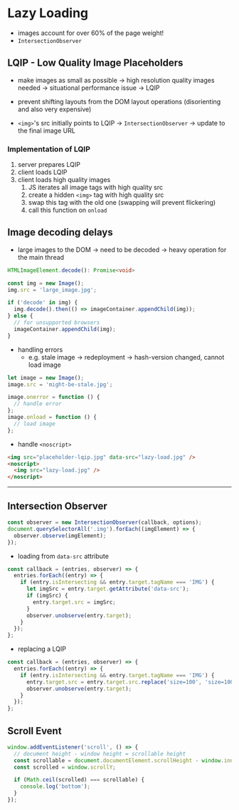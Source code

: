 # Lazy Loading

- images account for over 60% of the page weight!
- `IntersectionObserver`

## LQIP - Low Quality Image Placeholders

- make images as small as possible &rarr; high resolution quality images needed &rarr; situational performance issue &rarr; LQIP

- prevent shifting layouts from the DOM layout operations (disorienting and also very expensive)

- `<img>`'s src initially points to LQIP &rarr; `IntersectionObserver` &rarr; update to the final image URL

### Implementation of LQIP

1. server prepares LQIP
2. client loads LQIP
3. client loads high quality images
   1. JS iterates all image tags with high quality src
   2. create a hidden `<img>` tag with high quality src
   3. swap this tag with the old one (swapping will prevent flickering)
   4. call this function on `onload`

## Image decoding delays

- large images to the DOM &rarr; need to be decoded &rarr; heavy operation for the main thread

```ts
HTMLImageElement.decode(): Promise<void>
```

```js
const img = new Image();
img.src = 'large_image.jpg';

if ('decode' in img) {
  img.decode().then(() => imageContainer.appendChild(img));
} else {
  // for unsupported browsers
  imageContainer.appendChild(img);
}
```

- handling errors
  - e.g. stale image &rarr; redeployment &rarr; hash-version changed, cannot load image

```js
let image = new Image();
image.src = 'might-be-stale.jpg';

image.onerror = function () {
  // handle error
};
image.onload = function () {
  // load image
};
```

- handle `<noscript>`

```html
<img src="placeholder-lqip.jpg" data-src="lazy-load.jpg" />
<noscript>
  <img src="lazy-load.jpg" />
</noscript>
```

---

## Intersection Observer

```js
const observer = new IntersectionObserver(callback, options);
document.querySelectorAll('.img').forEach((imgElement) => {
  observer.observe(imgElement);
});
```

- loading from `data-src` attribute

```js
const callback = (entries, observer) => {
  entries.forEach((entry) => {
    if (entry.isIntersecting && entry.target.tagName === 'IMG') {
      let imgSrc = entry.target.getAttribute('data-src');
      if (imgSrc) {
        entry.target.src = imgSrc;
      }
      observer.unobserve(entry.target);
    }
  });
};
```

- replacing a LQIP

```js
const callback = (entries, observer) => {
  entries.forEach((entry) => {
    if (entry.isIntersecting && entry.target.tagName === 'IMG') {
      entry.target.src = entry.target.src.replace('size=100', 'size=1000');
      observer.unobserve(entry.target);
    }
  });
};
```

## Scroll Event

```js
window.addEventListener('scroll', () => {
  // document height - window height = scrollable height
  const scrollable = document.documentElement.scrollHeight - window.innerHeight;
  const scrolled = window.scrollY;

  if (Math.ceil(scrolled) === scrollable) {
    console.log('bottom');
  }
});
```
